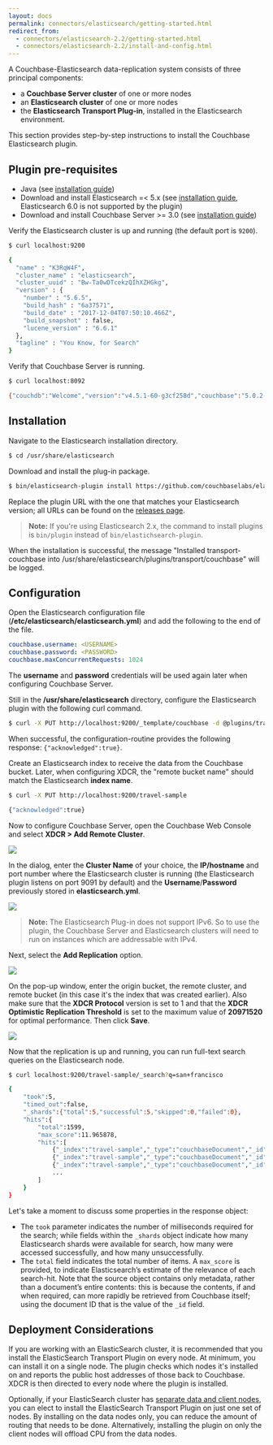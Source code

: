 ```yaml
---
layout: docs
permalink: connectors/elasticsearch/getting-started.html
redirect_from:
  - connectors/elasticsearch-2.2/getting-started.html
  - connectors/elasticsearch-2.2/install-and-config.html
---
```


A Couchbase-Elasticsearch data-replication system consists of three principal components:

- a **Couchbase Server cluster** of one or more nodes
- an **Elasticsearch cluster** of one or more nodes
- the **Elasticsearch Transport Plug-in**, installed in the Elasticsearch environment.

This section provides step-by-step instructions to install the Couchbase Elasticsearch plugin.

## Plugin pre-requisites

- Java (see [installation guide](https://docs.oracle.com/javase/8/))
- Download and install Elasticsearch =< 5.x (see [installation guide](https://www.elastic.co/guide/en/elasticsearch/reference/5.6/install-elasticsearch.html), Elasticsearch 6.0 is not supported by the plugin)
- Download and install Couchbase Server >= 3.0 (see [installation guide](https://www.couchbase.com/downloads))

Verify the Elasticsearch cluster is up and running (the default port is `9200`).

```bash
$ curl localhost:9200

{
  "name" : "K3RqW4F",
  "cluster_name" : "elasticsearch",
  "cluster_uuid" : "Bw-Ta0wDTcekzQIhXZHGkg",
  "version" : {
    "number" : "5.6.5",
    "build_hash" : "6a37571",
    "build_date" : "2017-12-04T07:50:10.466Z",
    "build_snapshot" : false,
    "lucene_version" : "6.6.1"
  },
  "tagline" : "You Know, for Search"
}
```

Verify that Couchbase Server is running.

```bash
$ curl localhost:8092

{"couchdb":"Welcome","version":"v4.5.1-60-g3cf258d","couchbase":"5.0.2-5506-community"}
```

## Installation

Navigate to the Elasticsearch installation directory.

```bash
$ cd /usr/share/elasticsearch
```

Download and install the plug-in package.

```bash
$ bin/elasticsearch-plugin install https://github.com/couchbaselabs/elasticsearch-transport-couchbase/releases/download/3.0.0-cypress/elasticsearch-transport-couchbase-3.0.0-cypress-es5.6.4.zip
```

Replace the plugin URL with the one that matches your Elasticsearch version; all URLs can be found on the [releases page](https://github.com/couchbaselabs/elasticsearch-transport-couchbase/releases).

> **Note:** If you're using Elasticsearch 2.x, the command to install plugins is `bin/plugin` instead of `bin/elastichsearch-plugin`.

When the installation is successful, the message "Installed transport-couchbase into /usr/share/elasticsearch/plugins/transport/couchbase" will be logged.

## Configuration

Open the Elasticsearch configuration file (**/etc/elasticsearch/elasticsearch.yml**) and add the following to the end of the file.

```yaml
couchbase.username: <USERNAME>
couchbase.password: <PASSWORD>
couchbase.maxConcurrentRequests: 1024
```

The **username** and **password** credentials will be used again later when configuring Couchbase Server.

Still in the **/usr/share/elasticsearch** directory, configure the Elasticsearch plugin with the following curl command.

```bash
$ curl -X PUT http://localhost:9200/_template/couchbase -d @plugins/transport-couchbase/couchbase_template.json
```

When successful, the configuration-routine provides the following response: `{"acknowledged":true}`.

Create an Elasticsearch index to receive the data from the Couchbase bucket. Later, when configuring XDCR, the "remote bucket name" should match the Elasticsearch **index name**.

```bash
$ curl -X PUT http://localhost:9200/travel-sample

{"acknowledged":true}
```

Now to configure Couchbase Server, open the Couchbase Web Console and select **XDCR > Add Remote Cluster**.

![](https://user-images.githubusercontent.com/2589337/34956217-13198b9e-fa20-11e7-98b6-9c675abbd74a.png)

In the dialog, enter the **Cluster Name** of your choice, the **IP/hostname** and port number where the Elasticsearch cluster is running (the Elasticsearch plugin listens on port 9091 by default) and the **Username**/**Password** previously stored in **elasticsearch.yml**.

![](https://user-images.githubusercontent.com/2589337/34956202-0bfc72e0-fa20-11e7-9717-f7bf8e13c1e2.png)

> **Note:** The Elasticsearch Plug-in does not support IPv6. So to use the plugin, the Couchbase Server and Elasticsearch clusters will need to run on instances which are addressable with IPv4.

Next, select the **Add Replication** option.

![](https://user-images.githubusercontent.com/2589337/34956190-0445dcf8-fa20-11e7-89f0-4b8288e80980.png)

On the pop-up window, enter the origin bucket, the remote cluster, and remote bucket (in this case it's the index that was created earlier). Also make sure that the **XDCR Protocol** version is set to 1 and that the **XDCR Optimistic Replication Threshold** is set to the maximum value of **20971520** for optimal performance. Then click **Save**.

![](https://user-images.githubusercontent.com/2589337/34956177-e8fd3b44-fa1f-11e7-943f-8e4d764e74cc.png)

Now that the replication is up and running, you can run full-text search queries on the Elasticsearch node.

```bash
$ curl localhost:9200/travel-sample/_search?q=san+francisco

{
	"took":5,
	"timed_out":false,
	"_shards":{"total":5,"successful":5,"skipped":0,"failed":0},
	"hits":{
		"total":1599,
		"max_score":11.965878,
		"hits":[
			{"_index":"travel-sample","_type":"couchbaseDocument","_id":"landmark_36047","_score":11.965878,"_source":{"meta":{"rev":"1-1508c18bdbb400000000000002000000","flags":33554432,"expiration":0,"id":"landmark_36047"}}},
			{"_index":"travel-sample","_type":"couchbaseDocument","_id":"landmark_25611","_score":11.905596,"_source":{"meta":{"rev":"1-1508c18bb43400000000000002000000","flags":33554432,"expiration":0,"id":"landmark_25611"}}},
			{"_index":"travel-sample","_type":"couchbaseDocument","_id":"landmark_25712","_score":11.905596,"_source":{"meta":{"rev":"1-1508c18bb61e00000000000002000000","flags":33554432,"expiration":0,"id":"landmark_25712"}}}
			...
		]
	}
}
```

Let's take a moment to discuss some properties in the response object:

- The `took` parameter indicates the number of milliseconds required for the search; while fields within the `_shards` object indicate how many Elasticsearch shards were available for search, how many were accessed successfully, and how many unsuccessfully.
- The `total` field indicates the total number of items. A `max_score` is provided, to indicate Elasticsearch’s estimate of the relevance of each search-hit. Note that the source object contains only metadata, rather than a document’s entire contents: this is because the contents, if and when required, can more rapidly be retrieved from Couchbase itself; using the document ID that is the value of the `_id` field.

## Deployment Considerations

If you are working with an ElasticSearch cluster, it is recommended that you install the ElasticSearch Transport Plugin on every node. At minimum, you can install it on a single node. The plugin checks which nodes it's installed on and reports the public host addresses of those back to Couchbase. XDCR is then directed to every node where the plugin is installed.

Optionally, if your ElasticSearch cluster has [separate data and client nodes](https://www.elastic.co/guide/en/elasticsearch/reference/current/modules-node.html), you can elect to install the ElasticSearch Transport Plugin on just one set of nodes. By installing on the data nodes only, you can reduce the amount of routing that needs to be done. Alternatively, installing the plugin on only the client nodes will offload CPU from the data nodes.

